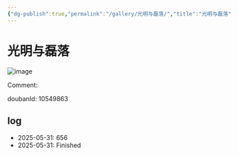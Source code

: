 ```yaml
---
{"dg-publish":true,"permalink":"/gallery/光明与磊落/","title":"光明与磊落","created":"2025-06-25T14:18:44.958+08:00"}
---
```



# 光明与磊落

![image](https://hiraeth-picbed.oss-cn-beijing.aliyuncs.com/20250531154323.webp)

Comment: 



doubanId: 10549863

## log

- 2025-05-31: 656
- 2025-05-31: Finished
